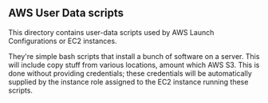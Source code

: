 ## AWS User Data scripts

This directory contains user-data scripts used by AWS Launch Configurations or EC2 instances.

They're simple bash scripts that install a bunch of software on a server. This will include copy stuff from various locations, amount which AWS S3. This is done without providing credentials; these credentials will be automatically supplied by the instance role assigned to the EC2 instance running these scripts.
